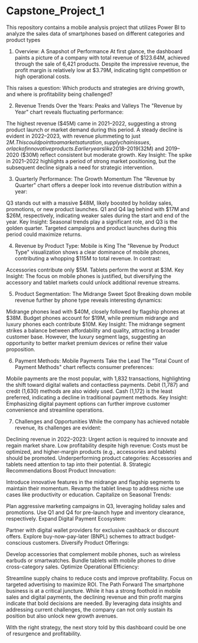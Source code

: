 # Capstone_Project_1
This repository contains a mobile analysis project that utilizes Power BI to analyze the sales data of smartphones based on different categories and product types

1. Overview: A Snapshot of Performance
At first glance, the dashboard paints a picture of a company with total revenue of $123.64M, achieved through the sale of 6,421 products. Despite the impressive revenue, the profit margin is relatively low at $3.79M, indicating tight competition or high operational costs.

This raises a question: Which products and strategies are driving growth, and where is profitability being challenged?

2. Revenue Trends Over the Years: Peaks and Valleys
The "Revenue by Year" chart reveals fluctuating performance:

The highest revenue ($45M) came in 2021–2022, suggesting a strong product launch or market demand during this period.
A steady decline is evident in 2022–2023, with revenue plummeting to just $2M. This could point to a market saturation, supply chain issues, or lack of innovative products.
Earlier years like 2018–2019 ($32M) and 2019–2020 ($30M) reflect consistent but moderate growth.
Key Insight: The spike in 2021–2022 highlights a period of strong market positioning, but the subsequent decline signals a need for strategic intervention.

3. Quarterly Performance: The Growth Momentum
The "Revenue by Quarter" chart offers a deeper look into revenue distribution within a year:

Q3 stands out with a massive $48M, likely boosted by holiday sales, promotions, or new product launches.
Q1 and Q4 lag behind with $17M and $26M, respectively, indicating weaker sales during the start and end of the year.
Key Insight: Seasonal trends play a significant role, and Q3 is the golden quarter. Targeted campaigns and product launches during this period could maximize returns.

4. Revenue by Product Type: Mobile is King
The "Revenue by Product Type" visualization shows a clear dominance of mobile phones, contributing a whopping $115M to total revenue. In contrast:

Accessories contribute only $5M.
Tablets perform the worst at $3M.
Key Insight: The focus on mobile phones is justified, but diversifying the accessory and tablet markets could unlock additional revenue streams.

5. Product Segmentation: The Midrange Sweet Spot
Breaking down mobile revenue further by phone type reveals interesting dynamics:

Midrange phones lead with $40M, closely followed by flagship phones at $38M.
Budget phones account for $19M, while premium midrange and luxury phones each contribute $10M.
Key Insight: The midrange segment strikes a balance between affordability and quality, attracting a broader customer base. However, the luxury segment lags, suggesting an opportunity to better market premium devices or refine their value proposition.

6. Payment Methods: Mobile Payments Take the Lead
The "Total Count of Payment Methods" chart reflects consumer preferences:

Mobile payments are the most popular, with 1,832 transactions, highlighting the shift toward digital wallets and contactless payments.
Debit (1,787) and credit (1,630) methods are also widely used.
Cash (1,172) is the least preferred, indicating a decline in traditional payment methods.
Key Insight: Emphasizing digital payment options can further improve customer convenience and streamline operations.

7. Challenges and Opportunities
While the company has achieved notable revenue, its challenges are evident:

Declining revenue in 2022–2023: Urgent action is required to innovate and regain market share.
Low profitability despite high revenue: Costs must be optimized, and higher-margin products (e.g., accessories and tablets) should be promoted.
Underperforming product categories: Accessories and tablets need attention to tap into their potential.
8. Strategic Recommendations
Boost Product Innovation:

Introduce innovative features in the midrange and flagship segments to maintain their momentum.
Revamp the tablet lineup to address niche use cases like productivity or education.
Capitalize on Seasonal Trends:

Plan aggressive marketing campaigns in Q3, leveraging holiday sales and promotions.
Use Q1 and Q4 for pre-launch hype and inventory clearance, respectively.
Expand Digital Payment Ecosystem:

Partner with digital wallet providers for exclusive cashback or discount offers.
Explore buy-now-pay-later (BNPL) schemes to attract budget-conscious customers.
Diversify Product Offerings:

Develop accessories that complement mobile phones, such as wireless earbuds or smartwatches.
Bundle tablets with mobile phones to drive cross-category sales.
Optimize Operational Efficiency:

Streamline supply chains to reduce costs and improve profitability.
Focus on targeted advertising to maximize ROI.
The Path Forward
The smartphone business is at a critical juncture. While it has a strong foothold in mobile sales and digital payments, the declining revenue and thin profit margins indicate that bold decisions are needed. By leveraging data insights and addressing current challenges, the company can not only sustain its position but also unlock new growth avenues.

With the right strategy, the next story told by this dashboard could be one of resurgence and profitability.


